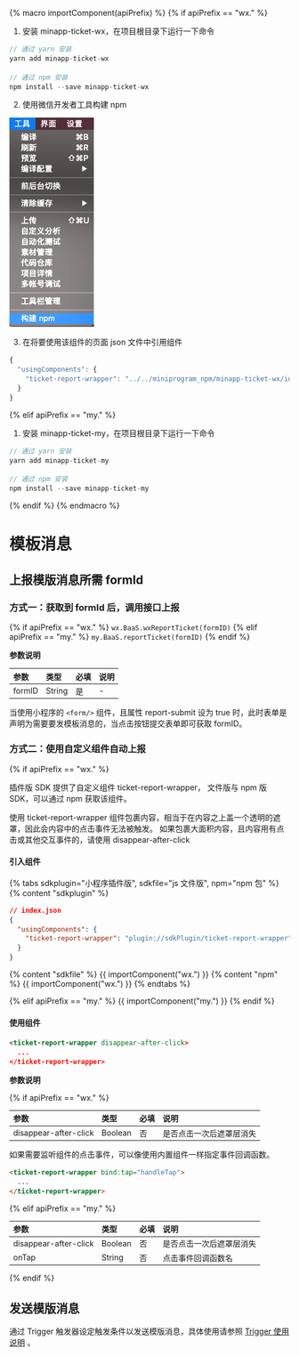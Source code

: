 {% macro importComponent(apiPrefix) %}
{% if apiPrefix == "wx." %}
1. 安装 minapp-ticket-wx，在项目根目录下运行一下命令

  ```js
  // 通过 yarn 安装
  yarn add minapp-ticket-wx

  // 通过 npm 安装
  npm install --save minapp-ticket-wx
  ```
2. 使用微信开发者工具构建 npm

  ![构建 npm](/images/template-message/build-npm.png)

3. 在将要使用该组件的页面 json 文件中引用组件

  ```js
  {
    "usingComponents": {
      "ticket-report-wrapper": "../../miniprogram_npm/minapp-ticket-wx/index"
    }
  }
  ```
{% elif apiPrefix == "my." %}
1. 安装 minapp-ticket-my，在项目根目录下运行一下命令

```js
// 通过 yarn 安装
yarn add minapp-ticket-my

// 通过 npm 安装
npm install --save minapp-ticket-my
```
{% endif %}
{% endmacro %}

# 模板消息

## 上报模版消息所需 formId

### 方式一：获取到 formId 后，调用接口上报
{% if apiPrefix == "wx." %}
`wx.BaaS.wxReportTicket(formID)`
{% elif apiPrefix == "my." %}
`my.BaaS.reportTicket(formID)`
{% endif %}

**参数说明**

| 参数   | 类型   | 必填 | 说明 |
| :----- | :----- | :--- | :-- |
| formID | String | 是   | - |

当使用小程序的 `<form/>` 组件，且属性 report-submit 设为 true 时，此时表单是声明为需要要发模板消息的，当点击按钮提交表单即可获取 formID。

### 方式二：使用自定义组件自动上报
{% if apiPrefix == "wx." %}

插件版 SDK 提供了自定义组件 ticket-report-wrapper，
文件版与 npm 版 SDK，可以通过 npm 获取该组件。

使用 ticket-report-wrapper 组件包裹内容，相当于在内容之上盖一个透明的遮罩，因此会内容中的点击事件无法被触发。
如果包裹大面积内容，且内容用有点击或其他交互事件的，请使用 disappear-after-click

#### 引入组件
{% tabs sdkplugin="小程序插件版", sdkfile="js 文件版", npm="npm 包" %}
{% content "sdkplugin" %}

```json
// index.json
{
  "usingComponents": {
    "ticket-report-wrapper": "plugin://sdkPlugin/ticket-report-wrapper"
  }
}
```
{% content "sdkfile" %}
{{ importComponent("wx.") }}
{% content "npm" %}
{{ importComponent("wx.") }}
{% endtabs %}

{% elif apiPrefix == "my." %}
{{ importComponent("my.") }}
{% endif %}

#### 使用组件
```xml
<ticket-report-wrapper disappear-after-click>
  ...
</ticket-report-wrapper>
```

**参数说明**

{% if apiPrefix == "wx." %}

| 参数   | 类型   | 必填 | 说明 |
| :----- | :----- | :--- | :--- |
| disappear-after-click | Boolean | 否   | 是否点击一次后遮罩层消失 |

如果需要监听组件的点击事件，可以像使用内置组件一样指定事件回调函数。

```html
<ticket-report-wrapper bind:tap="handleTap">
  ...
</ticket-report-wrapper>
```

{% elif apiPrefix == "my." %}

| 参数   | 类型   | 必填 | 说明 |
| :----- | :----- | :--- | :--- |
| disappear-after-click | Boolean | 否   | 是否点击一次后遮罩层消失 |
| onTap | String | 否   | 点击事件回调函数名 |

{% endif %}

## 发送模版消息

通过 Trigger 触发器设定触发条件以发送模版消息，具体使用请参照 [Trigger 使用说明](http://support.minapp.com/hc/kb/article/1080135) 。
